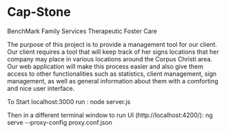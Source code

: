 # Cap-Stone
BenchMark Family Services Therapeutic Foster Care
 
The purpose of this project is to provide a management tool for our client.
Our client requires a tool that will keep track of her signs locations 
that her company may place in various locations around the Corpus Christi 
area. Our web application will make this process easier and also give them 
access to other functionalities such as statistics, client management, sign
management, as well as general information about them with a comforting and 
nice user interface.

To Start localhost:3000 run :
node server.js

Then in a different terminal window to run UI (http://localhost:4200/):
ng serve --proxy-config proxy.conf.json